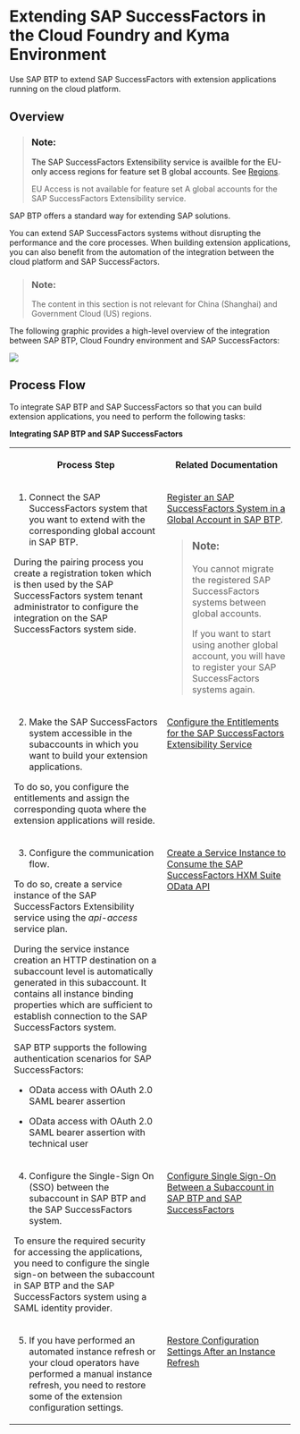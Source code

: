 <!-- loio9e33934540c44681817567d6072effb2 -->

# Extending SAP SuccessFactors in the Cloud Foundry and Kyma Environment

Use SAP BTP to extend SAP SuccessFactors with extension applications running on the cloud platform.



<a name="loio9e33934540c44681817567d6072effb2__section_ydf_wtk_y3b"/>

## Overview

> ### Note:  
> The SAP SuccessFactors Extensibility service is availble for the EU-only access regions for feature set B global accounts. See [Regions](https://help.sap.com/docs/btp/sap-business-technology-platform/regions).
> 
> EU Access is not available for feature set A global accounts for the SAP SuccessFactors Extensibility service.

SAP BTP offers a standard way for extending SAP solutions.

You can extend SAP SuccessFactors systems without disrupting the performance and the core processes. When building extension applications, you can also benefit from the automation of the integration between the cloud platform and SAP SuccessFactors.

> ### Note:  
> The content in this section is not relevant for China \(Shanghai\) and Government Cloud \(US\) regions.



The following graphic provides a high-level overview of the integration between SAP BTP, Cloud Foundry environment and SAP SuccessFactors:

![](images/Extending_SAP_SuccessFactors_with_SAP_Business_Technology_Platform_1c03fef.png)



## Process Flow

To integrate SAP BTP and SAP SuccessFactors so that you can build extension applications, you need to perform the following tasks:

**Integrating SAP BTP and SAP SuccessFactors**


<table>
<tr>
<th valign="top">

Process Step

</th>
<th valign="top">

Related Documentation

</th>
</tr>
<tr>
<td valign="top">

1. Connect the SAP SuccessFactors system that you want to extend with the corresponding global account in SAP BTP.

During the pairing process you create a registration token which is then used by the SAP SuccessFactors system tenant administrator to configure the integration on the SAP SuccessFactors system side.

</td>
<td valign="top">

[Register an SAP SuccessFactors System in a Global Account in SAP BTP](register-an-sap-successfactors-system-in-a-global-account-in-sap-btp-e956ba2.md).

> ### Note:  
> You cannot migrate the registered SAP SuccessFactors systems between global accounts.
> 
> If you want to start using another global account, you will have to register your SAP SuccessFactors systems again.



</td>
</tr>
<tr>
<td valign="top">

2. Make the SAP SuccessFactors system accessible in the subaccounts in which you want to build your extension applications.

To do so, you configure the entitlements and assign the corresponding quota where the extension applications will reside.

</td>
<td valign="top">

[Configure the Entitlements for the SAP SuccessFactors Extensibility Service](configure-the-entitlements-for-the-sap-successfactors-extensibility-service-b01e625.md) 

</td>
</tr>
<tr>
<td valign="top">

3. Configure the communication flow.

To do so, create a service instance of the SAP SuccessFactors Extensibility service using the *api-access* service plan.

During the service instance creation an HTTP destination on a subaccount level is automatically generated in this subaccount. It contains all instance binding properties which are sufficient to establish connection to the SAP SuccessFactors system.

SAP BTP supports the following authentication scenarios for SAP SuccessFactors:

-   OData access with OAuth 2.0 SAML bearer assertion

-   OData access with OAuth 2.0 SAML bearer assertion with technical user




</td>
<td valign="top">

[Create a Service Instance to Consume the SAP SuccessFactors HXM Suite OData API](create-a-service-instance-to-consume-the-sap-successfactors-hxm-suite-odata-api-46c5ea1.md) 

</td>
</tr>
<tr>
<td valign="top">

4. Configure the Single-Sign On \(SSO\) between the subaccount in SAP BTP and the SAP SuccessFactors system.

To ensure the required security for accessing the applications, you need to configure the single sign-on between the subaccount in SAP BTP and the SAP SuccessFactors system using a SAML identity provider.

</td>
<td valign="top">

[Configure Single Sign-On Between a Subaccount in SAP BTP and SAP SuccessFactors](configure-single-sign-on-between-a-subaccount-in-sap-btp-and-sap-successfactors-64da613.md) 

</td>
</tr>
<tr>
<td valign="top">

5. If you have performed an automated instance refresh or your cloud operators have performed a manual instance refresh, you need to restore some of the extension configuration settings.

</td>
<td valign="top">

[Restore Configuration Settings After an Instance Refresh](restore-configuration-settings-after-an-instance-refresh-4c1bf98.md)

</td>
</tr>
</table>


